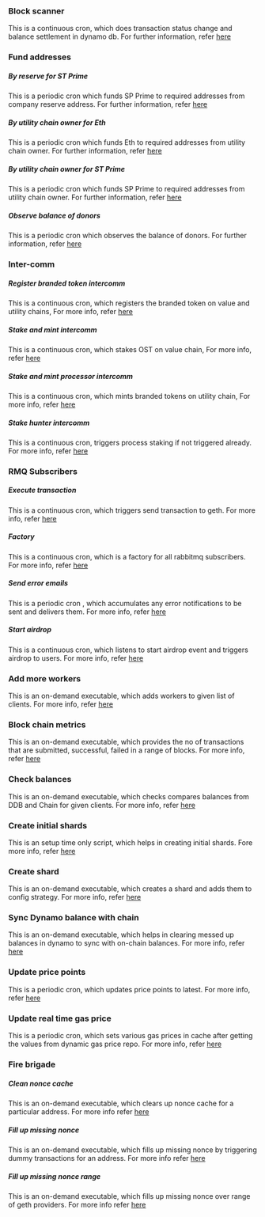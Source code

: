 ### Block scanner
This is a continuous cron, which does transaction status change and balance settlement in dynamo db. For further information, refer [here](../executables/block_scanner/for_tx_status_and_balance_sync.js)

### Fund addresses 
##### By reserve for ST Prime
This is a periodic cron which funds SP Prime to required addresses from company reserve address. For further information, refer [here](../executables/fund_addresses/by_reserve/st_prime.js)


##### By utility chain owner for Eth
This is a periodic cron which funds Eth to required addresses from utility chain owner. For further information, refer [here](../executables/fund_addresses/by_utility_chain_owner/eth.js)

##### By utility chain owner for ST Prime
This is a periodic cron which funds SP Prime to required addresses from utility chain owner. For further information, refer [here](../executables/fund_addresses/by_utility_chain_owner/st_prime.js)

##### Observe balance of donors
This is a periodic cron which observes the balance of donors. For further information, refer [here](../executables/fund_addresses/observe_balance_of_donors.js)

### Inter-comm

##### Register branded token intercomm
This is a continuous cron, which registers the branded token on value and utility chains, For more info, refer [here](../executables/inter_comm/register_branded_token.js)

##### Stake and mint intercomm
This is a continuous cron, which stakes OST on value chain, For more info, refer [here](../executables/inter_comm/stake_and_mint.js)

##### Stake and mint processor intercomm
This is a continuous cron, which mints branded tokens on utility chain, For more info, refer [here](../executables/inter_comm/stake_and_mint_processor.js)

##### Stake hunter intercomm
This is a continuous cron, triggers process staking if not triggered already. For more info, refer [here](../executables/inter_comm/stake_hunter.js)

### RMQ Subscribers

##### Execute transaction
This is a continuous cron, which triggers send transaction to geth. For more info, refer [here](../executables/rmq_subscribers/execute_transaction.js)

##### Factory
This is a continuous cron, which is a factory for all rabbitmq subscribers. For more info, refer [here](../executables/rmq_subscribers/factory.js)

##### Send error emails
This is a periodic cron , which accumulates any error notifications to be sent and delivers them. For more info, refer [here](../executables/rmq_subscribers/send_error_emails.js)

##### Start airdrop
This is a continuous cron, which listens to start airdrop event and triggers airdrop to users. For more info, refer [here](../executables/rmq_subscribers/start_airdrop.js)

### Add more workers
This is an on-demand executable, which adds workers to given list of clients. For more info, refer [here](../executables/add_more_workers.js)

### Block chain metrics
This is an on-demand executable, which provides the no of transactions that are submitted, successful, failed in a range of blocks. For more info, refer [here](../executables/blockchain_metrics_script.js)

### Check balances
This is an on-demand executable, which checks compares balances from DDB and Chain for given clients. For more info, refer [here](../executables/check_balances.js)

### Create initial shards
This is an setup time only script, which helps in creating initial shards. Fore more info, refer [here](../executables/create_init_shards.js)

### Create shard
This is an on-demand executable, which creates a shard and adds them to config strategy. For more info, refer [here](../executables/create_shard.js)

### Sync Dynamo balance with chain
This is an on-demand executable, which helps in clearing messed up balances in dynamo to sync with on-chain balances. For more info, refer [here](../executables/sync_ddb_balance_with_chain.js)

### Update price points
This is a periodic cron, which updates price points to latest. For more info, refer [here](../executables/update_price_oracle_price_points.js)

### Update real time gas price
This is a periodic cron, which sets various gas prices in cache after getting the values from dynamic gas price repo. For more info, refer [here](../executables/update_realtime_gas_price.js)

### Fire brigade

##### Clean nonce cache 
This is an on-demand executable, which clears up nonce cache for a particular address. For more info refer [here](../executables/fire_brigade/clear_nonce_cache.js)

##### Fill up missing nonce
This is an on-demand executable, which fills up missing nonce by triggering dummy transactions for an address. For more info refer [here](../executables/fire_brigade/fill_up_missing_nonce.js)

##### Fill up missing nonce range 
This is an on-demand executable, which fills up missing nonce over range of geth providers. For more info refer [here](../executables/fire_brigade/fill_up_missing_nonce_range.js)


